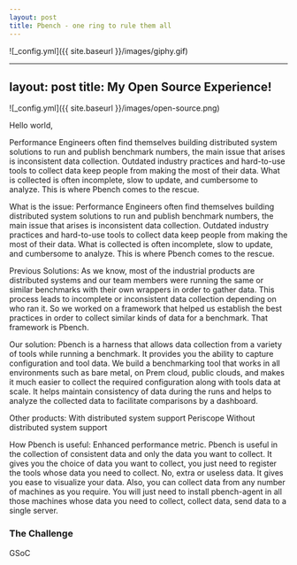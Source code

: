 ```yaml
---
layout: post
title: Pbench - one ring to rule them all
---
```


![_config.yml]({{ site.baseurl }}/images/giphy.gif)

---
layout: post
title: My Open Source Experience!
---

![_config.yml]({{ site.baseurl }}/images/open-source.png)

Hello world,

Performance Engineers often find themselves building distributed system solutions to run and publish benchmark numbers, the main issue that arises is inconsistent data collection. Outdated industry practices and hard-to-use tools to collect data keep people from making the most of their data. What is collected is often incomplete, slow to update, and cumbersome to analyze. This is where Pbench comes to the rescue.

What is the issue:
 Performance Engineers often find themselves building distributed system solutions to run and publish benchmark numbers, the main issue that arises is inconsistent data collection. Outdated industry practices and hard-to-use tools to collect data keep people from making the most of their data. What is collected is often incomplete, slow to update, and cumbersome to analyze. This is where Pbench comes to the rescue.

Previous Solutions:
As we  know, most of the industrial products are distributed systems and our team members were running the same or similar benchmarks with their own wrappers in order to gather data. This process leads to incomplete or inconsistent data collection depending on who ran it.  So we worked on a framework that helped us establish the best practices in order to collect similar kinds of data for a benchmark. That framework is Pbench. 

Our solution:
Pbench is a harness that allows data collection from a variety of tools while running a benchmark. It provides you the ability to capture configuration and tool data. We build a benchmarking tool that works in all environments such as bare metal, on Prem cloud, public clouds, and makes it much easier to collect the required configuration along with tools data at scale. It helps maintain consistency of data during the runs and helps to analyze the collected data to facilitate comparisons by a dashboard.

Other products: 
With distributed system support
Periscope
Without distributed system support



How Pbench is useful:
Enhanced performance metric. Pbench is useful in the collection of consistent data and only the data you want to collect. It gives you the choice of data you want to collect, you just need to register the tools whose data you need to collect. No, extra or useless data. It gives you ease to visualize your data. Also, you can collect data from any number of machines as you require. You will just need to install pbench-agent in all those machines whose data you need to collect, collect data, send data to a single server.



<h3>The Challenge</h3>

GSoC 
